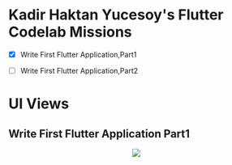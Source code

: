 
# Kadir Haktan Yucesoy's Flutter Codelab Missions
- [x] Write First Flutter Application,Part1
- [ ] Write First Flutter Application,Part2



#

# UI Views

## Write First Flutter Application Part1
<div align="center">
 <img src=https://github.com/VBT-Intership/KadirHaktanYucesoy-s-Flutter-Codelab-Missions/blob/master/img/first-app-image.PNG>
</div>

#


